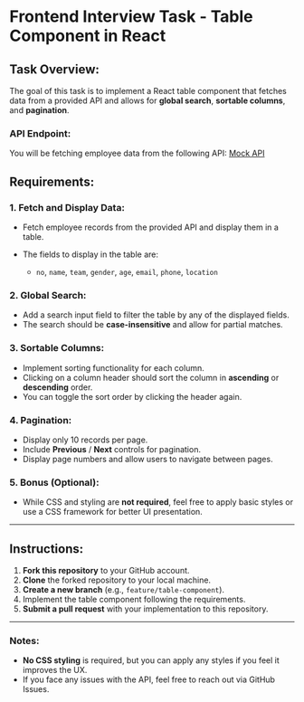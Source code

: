 # Frontend Interview Task - Table Component in React

## Task Overview:

The goal of this task is to implement a React table component that fetches data from a provided API and allows for **global search**, **sortable columns**, and **pagination**.

### API Endpoint:

You will be fetching employee data from the following API:
[Mock API](https://raw.githubusercontent.com/akhil-ln/frontend-interview-tasks/refs/heads/main/MOCK_DATA.json)

## Requirements:

### 1. Fetch and Display Data:

* Fetch employee records from the provided API and display them in a table.
* The fields to display in the table are:

  * `no`, `name`, `team`, `gender`, `age`, `email`, `phone`, `location`

### 2. Global Search:

* Add a search input field to filter the table by any of the displayed fields.
* The search should be **case-insensitive** and allow for partial matches.

### 3. Sortable Columns:

* Implement sorting functionality for each column.
* Clicking on a column header should sort the column in **ascending** or **descending** order.
* You can toggle the sort order by clicking the header again.

### 4. Pagination:

* Display only 10 records per page.
* Include **Previous** / **Next** controls for pagination.
* Display page numbers and allow users to navigate between pages.

### 5. Bonus (Optional):

* While CSS and styling are **not required**, feel free to apply basic styles or use a CSS framework for better UI presentation.

---

## Instructions:

1. **Fork this repository** to your GitHub account.
2. **Clone** the forked repository to your local machine.
3. **Create a new branch** (e.g., `feature/table-component`).
4. Implement the table component following the requirements.
5. **Submit a pull request** with your implementation to this repository.

---

### Notes:

* **No CSS styling** is required, but you can apply any styles if you feel it improves the UX.
* If you face any issues with the API, feel free to reach out via GitHub Issues.
